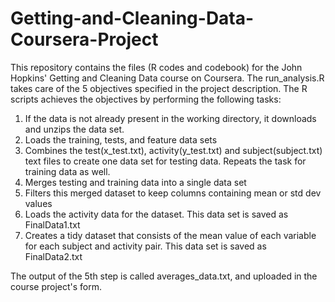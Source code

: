 # Getting-and-Cleaning-Data-Coursera-Project
This repository contains the files (R codes and codebook) for the John Hopkins' Getting and Cleaning Data course on Coursera.
The run_analysis.R takes care of the 5 objectives specified in the project description. The R scripts achieves the objectives by performing the following tasks:
1. If the data is not already present in the working directory, it downloads and unzips the data set.
2. Loads the training, tests, and feature data sets
3. Combines the test(x_test.txt), activity(y_test.txt) and subject(subject.txt) text files to create one data set for testing data. Repeats the task for training data as well.
4. Merges testing and training data into a single data set
5. Filters this merged dataset to keep columns containing mean or std dev values
6. Loads the activity data for the dataset. This data set is saved as FinalData1.txt
7. Creates a tidy dataset that consists of the mean value of each variable for each subject and activity pair. This data set is saved as FinalData2.txt


The output of the 5th step is called averages_data.txt, and uploaded in the course project's form.
